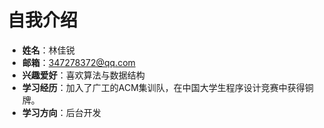 # 自我介绍

- **姓名**：林佳锐
- **邮箱**：347278372@qq.com
- **兴趣爱好**：喜欢算法与数据结构
- **学习经历**：加入了广工的ACM集训队，在中国大学生程序设计竞赛中获得铜牌。
- **学习方向**：后台开发
